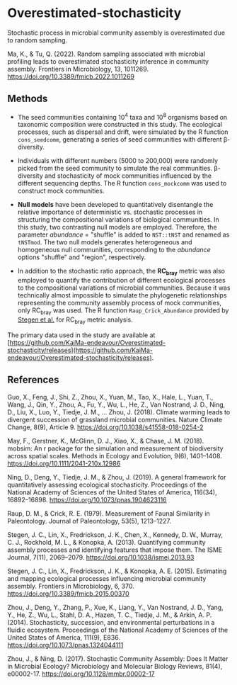 # Overestimated-stochasticity
Stochastic process in microbial community assembly is overestimated due to random sampling.

Ma, K., & Tu, Q. (2022). Random sampling associated with microbial profiling leads to overestimated stochasticity inference in community assembly. Frontiers in Microbiology, 13, 1011269. https://doi.org/10.3389/fmicb.2022.1011269

## Methods
- The seed communities containing 10<sup>4</sup> taxa and 10<sup>8</sup> organisms based on taxonomic composition were constructed in this study. The ecological processes, such as dispersal and drift, were simulated by the R function `cons_seedcomm`, generating a series of seed communities with different β-diversity.

- Individuals with different numbers (5000 to 200,000) were randomly picked from the seed community to simulate the real communities. β-diversity and stochasticity of mock communities influenced by the different sequencing depths. The R function `cons_mockcomm` was used to construct mock communities.

- **Null models** have been developed to quantitatively disentangle the relative importance of deterministic vs. stochastic processes in structuring the compositional variations of biological communities. In this study, two contrasting null models are employed. Therefore, the parameter *abundance* = "shuffle" is added to `NST::tNST` and renamed as `tNSTmod`. The two null models generates heterogeneous and homogeneous null communities, corresponding to the *abundance* options "shuffle" and "region", respectively.

- In addition to the stochastic ratio approach, the **RC<SUB>bray</SUB>** metric was also employed to quantify the contribution of different ecological processes to the compositional variations of microbial communities. Because it was technically almost impossible to simulate the phylogenetic relationships representing the community assembly process of mock communities, only RC<SUB>bray</SUB> was used. The R function `Raup_Crick_Abundance` provided by [Stegen et al.](https://github.com/stegen/Stegen_etal_ISME_2013) for RC<SUB>bray</SUB> metric analysis.

The primary data used in the study are available at [https://github.com/KaiMa-endeavour/Overestimated-stochasticity/releases](https://github.com/KaiMa-endeavour/Overestimated-stochasticity/releases).

## References

Guo, X., Feng, J., Shi, Z., Zhou, X., Yuan, M., Tao, X., Hale, L., Yuan, T., Wang, J., Qin, Y., Zhou, A., Fu, Y., Wu, L., He, Z., Van Nostrand, J. D., Ning, D., Liu, X., Luo, Y., Tiedje, J. M., … Zhou, J. (2018). Climate warming leads to divergent succession of grassland microbial communities. Nature Climate Change, 8(9), Article 9. https://doi.org/10.1038/s41558-018-0254-2

May, F., Gerstner, K., McGlinn, D. J., Xiao, X., & Chase, J. M. (2018). mobsim: An r package for the simulation and measurement of biodiversity across spatial scales. Methods in Ecology and Evolution, 9(6), 1401–1408. https://doi.org/10.1111/2041-210x.12986

Ning, D., Deng, Y., Tiedje, J. M., & Zhou, J. (2019). A general framework for quantitatively assessing ecological stochasticity. Proceedings of the National Academy of Sciences of the United States of America, 116(34), 16892–16898. https://doi.org/10.1073/pnas.1904623116

Raup, D. M., & Crick, R. E. (1979). Measurement of Faunal Similarity in Paleontology. Journal of Paleontology, 53(5), 1213–1227.

Stegen, J. C., Lin, X., Fredrickson, J. K., Chen, X., Kennedy, D. W., Murray, C. J., Rockhold, M. L., & Konopka, A. (2013). Quantifying community assembly processes and identifying features that impose them. The ISME Journal, 7(11), 2069–2079. https://doi.org/10.1038/ismej.2013.93

Stegen, J. C., Lin, X., Fredrickson, J. K., & Konopka, A. E. (2015). Estimating and mapping ecological processes influencing microbial community assembly. Frontiers in Microbiology, 6, 370. https://doi.org/10.3389/fmicb.2015.00370

Zhou, J., Deng, Y., Zhang, P., Xue, K., Liang, Y., Van Nostrand, J. D., Yang, Y., He, Z., Wu, L., Stahl, D. A., Hazen, T. C., Tiedje, J. M., & Arkin, A. P. (2014). Stochasticity, succession, and environmental perturbations in a fluidic ecosystem. Proceedings of the National Academy of Sciences of the United States of America, 111(9), E836. https://doi.org/10.1073/pnas.1324044111

Zhou, J., & Ning, D. (2017). Stochastic Community Assembly: Does It Matter in Microbial Ecology? Microbiology and Molecular Biology Reviews, 81(4), e00002-17. https://doi.org/10.1128/mmbr.00002-17

